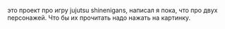 это проект про игру jujutsu shinenigans, написал я пока, что про двух персонажей. Что бы их прочитать надо нажать на картинку.
